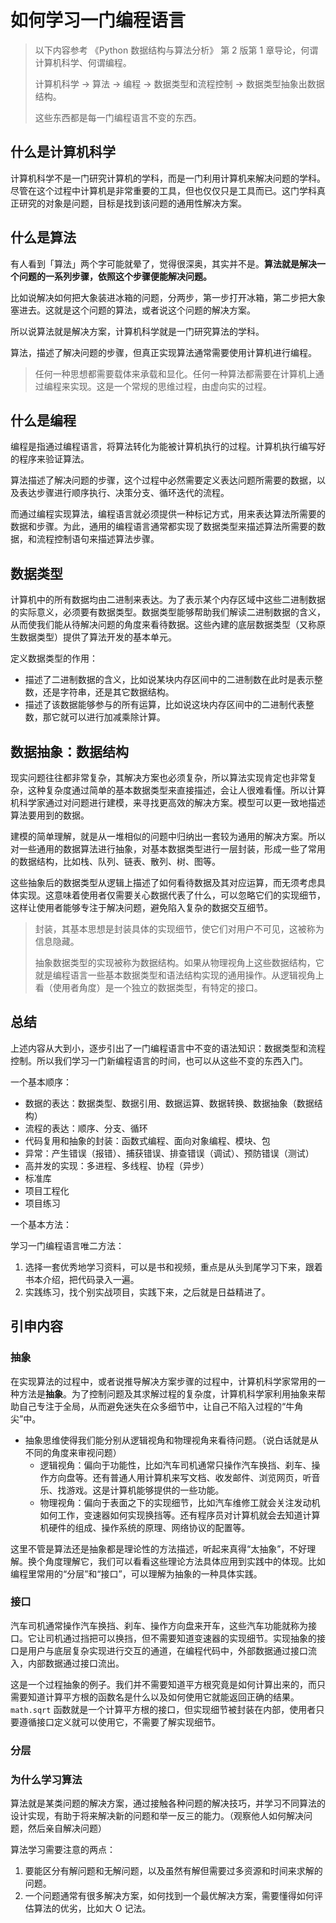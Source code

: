 # 如何学习一门编程语言

> 以下内容参考 《Python 数据结构与算法分析》 第 2 版第 1 章导论，何谓计算机科学、何谓编程。
>
> 计算机科学 -> 算法 -> 编程 -> 数据类型和流程控制 -> 数据类型抽象出数据结构。
>
> 这些东西都是每一门编程语言不变的东西。

## 什么是计算机科学

计算机科学不是一门研究计算机的学科，而是一门利用计算机来解决问题的学科。尽管在这个过程中计算机是非常重要的工具，但也仅仅只是工具而已。这门学科真正研究的对象是问题，目标是找到该问题的通用性解决方案。

## 什么是算法

有人看到「算法」两个字可能就晕了，觉得很深奥，其实并不是。**算法就是解决一个问题的一系列步骤，依照这个步骤便能解决问题。**

比如说解决如何把大象装进冰箱的问题，分两步，第一步打开冰箱，第二步把大象塞进去。这就是这个问题的算法，或者说这个问题的解决方案。

所以说算法就是解决方案，计算机科学就是一门研究算法的学科。

算法，描述了解决问题的步骤，但真正实现算法通常需要使用计算机进行编程。

> 任何一种思想都需要载体来承载和显化。任何一种算法都需要在计算机上通过编程来实现。这是一个常规的思维过程，由虚向实的过程。

## 什么是编程

编程是指通过编程语言，将算法转化为能被计算机执行的过程。计算机执行编写好的程序来验证算法。

算法描述了解决问题的步骤，这个过程中必然需要定义表达问题所需要的数据，以及表达步骤进行顺序执行、决策分支、循环迭代的流程。

而通过编程实现算法，编程语言就必须提供一种标记方式，用来表达算法所需要的数据和步骤。为此，通用的编程语言通常都实现了数据类型来描述算法所需要的数据，和流程控制语句来描述算法步骤。

## 数据类型

计算机中的所有数据均由二进制来表达。为了表示某个内存区域中这些二进制数据的实际意义，必须要有数据类型。数据类型能够帮助我们解读二进制数据的含义，从而使我们能从待解决问题的角度来看待数据。这些內建的底层数据类型（又称原生数据类型）提供了算法开发的基本单元。

定义数据类型的作用：

- 描述了二进制数据的含义，比如说某块内存区间中的二进制数在此时是表示整数，还是字符串，还是其它数据结构。
- 描述了该数据能够参与的所有运算，比如说这块内存区间中的二进制代表整数，那它就可以进行加减乘除计算。

## 数据抽象：数据结构

现实问题往往都非常复杂，其解决方案也必须复杂，所以算法实现肯定也非常复杂，这种复杂度通过简单的基本数据类型来直接描述，会让人很难看懂。所以计算机科学家通过对问题进行建模，来寻找更高效的解决方案。模型可以更一致地描述算法要用到的数据。

建模的简单理解，就是从一堆相似的问题中归纳出一套较为通用的解决方案。所以对一些通用的数据算法进行抽象，对基本数据类型进行一层封装，形成一些了常用的数据结构，比如栈、队列、链表、散列、树、图等。

这些抽象后的数据类型从逻辑上描述了如何看待数据及其对应运算，而无须考虑具体实现。这意味着使用者仅需要关心数据代表了什么，可以忽略它们的实现细节，这样让使用者能够专注于解决问题，避免陷入复杂的数据交互细节。

> 封装，其基本思想是封装具体的实现细节，使它们对用户不可见，这被称为信息隐藏。
>
> 抽象数据类型的实现被称为数据结构。如果从物理视角上这些数据结构，它就是编程语言一些基本数据类型和语法结构实现的通用操作。从逻辑视角上看（使用者角度）是一个独立的数据类型，有特定的接口。

## 总结

上述内容从大到小，逐步引出了一门编程语言中不变的语法知识：数据类型和流程控制。所以我们学习一门新编程语言的时间，也可以从这些不变的东西入门。

一个基本顺序：

- 数据的表达：数据类型、数据引用、数据运算、数据转换、数据抽象（数据结构）
- 流程的表达：顺序、分支、循环
- 代码复用和抽象的封装：函数式编程、面向对象编程、模块、包
- 异常：产生错误（报错）、捕获错误、排查错误（调试）、预防错误（测试）
- 高并发的实现：多进程、多线程、协程（异步）
- 标准库
- 项目工程化
- 项目练习

一个基本方法：

学习一门编程语言唯二方法：

1. 选择一套优秀地学习资料，可以是书和视频，重点是从头到尾学习下来，跟着书本介绍，把代码录入一遍。
2. 实践练习，找个别实战项目，实践下来，之后就是日益精进了。

## 引申内容

### 抽象

在实现算法的过程中，或者说推导解决方案步骤的过程中，计算机科学家常用的一种方法是**抽象**。为了控制问题及其求解过程的复杂度，计算机科学家利用抽象来帮助自己专注于全局，从而避免迷失在众多细节中，让自己不陷入过程的“牛角尖”中。

- 抽象思维使得我们能分别从逻辑视角和物理视角来看待问题。（说白话就是从不同的角度来审视问题）
  - 逻辑视角：偏向于功能性，比如汽车司机通常只操作汽车换挡、刹车、操作方向盘等。还有普通人用计算机来写文档、收发邮件、浏览网页，听音乐、找游戏。这是计算机能够提供的一些功能。
  - 物理视角：偏向于表面之下的实现细节，比如汽车维修工就会关注发动机如何工作，变速器如何实现换挡等。还有程序员对计算机就会去知道计算机硬件的组成、操作系统的原理、网络协议的配置等。

这里不管是算法还是抽象都是理论性的方法描述，听起来真得“太抽象”，不好理解。换个角度理解它，我们可以看看这些理论方法具体应用到实践中的体现。比如编程里常用的“分层”和“接口”，可以理解为抽象的一种具体实践。

### 接口

汽车司机通常操作汽车换挡、刹车、操作方向盘来开车，这些汽车功能就称为接口。它让司机通过挡把可以换挡，但不需要知道变速器的实现细节。实现抽象的接口是用户与底层复杂实现进行交互的通道，在编程代码中，外部数据通过接口流入，内部数据通过接口流出。

这是一个过程抽象的例子。我们并不需要知道平方根究竟是如何计算出来的，而只需要知道计算平方根的函数名是什么以及如何使用它就能返回正确的结果。`math.sqrt` 函数就是一个计算平方根的接口，但实现细节被封装在内部，使用者只要遵循接口定义就可以使用它，不需要了解实现细节。

### 分层

### 为什么学习算法

算法就是某类问题的解决方案，通过接触各种问题的解决技巧，并学习不同算法的设计实现，有助于将来解决新的问题和举一反三的能力。（观察他人如何解决问题，然后亲自解决问题）

算法学习需要注意的两点：

1. 要能区分有解问题和无解问题，以及虽然有解但需要过多资源和时间来求解的问题。
2. 一个问题通常有很多解决方案，如何找到一个最优解决方案，需要懂得如何评估算法的优劣，比如大 O 记法。
